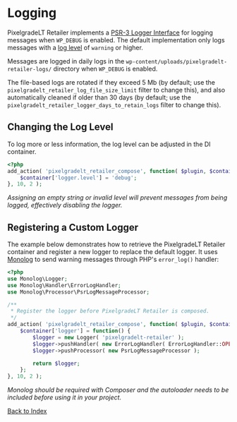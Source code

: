 # Logging

PixelgradeLT Retailer implements a [PSR-3 Logger Interface](https://www.php-fig.org/psr/psr-3/) for logging messages when `WP_DEBUG` is enabled. The default implementation only logs messages with a [log level](https://www.php-fig.org/psr/psr-3/#5-psrlogloglevel) of `warning` or higher.

Messages are logged in daily logs in the `wp-content/uploads/pixelgradelt-retailer-logs/` directory when `WP_DEBUG` is enabled.

The file-based logs are rotated if they exceed 5 Mb (by default; use the `pixelgradelt_retailer_log_file_size_limit` filter to change this), and also automatically cleaned if older than 30 days (by default; use the `pixelgradelt_retailer_logger_days_to_retain_logs` filter to change this).

## Changing the Log Level

To log more or less information, the log level can be adjusted in the DI container.

```php
<?php
add_action( 'pixelgradelt_retailer_compose', function( $plugin, $container ) {
	$container['logger.level'] = 'debug';
}, 10, 2 );
```

_Assigning an empty string or invalid level will prevent messages from being logged, effectively disabling the logger._

## Registering a Custom Logger

The example below demonstrates how to retrieve the PixelgradeLT Retailer container and register a new logger to replace the default logger. It uses [Monolog](https://github.com/Seldaek/monolog) to send warning messages through PHP's `error_log()` handler:

```php
<?php
use Monolog\Logger;
use Monolog\Handler\ErrorLogHandler;
use Monolog\Processor\PsrLogMessageProcessor;

/**
 * Register the logger before PixelgradeLT Retailer is composed.
 */
add_action( 'pixelgradelt_retailer_compose', function( $plugin, $container ) {
	$container['logger'] = function() {
		$logger = new Logger( 'pixelgradelt-retailer' );
		$logger->pushHandler( new ErrorLogHandler( ErrorLogHandler::OPERATING_SYSTEM, LOGGER::WARNING ) );
		$logger->pushProcessor( new PsrLogMessageProcessor );

		return $logger;
	};
}, 10, 2 );
```

_Monolog should be required with Composer and the autoloader needs to be included before using it in your project._


[Back to Index](index.md)
